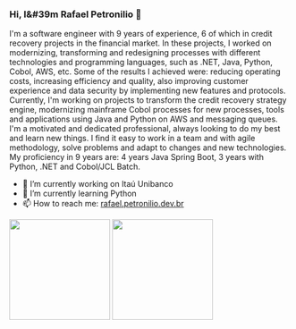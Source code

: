### Hi, I&#39m Rafael Petronilio 👋

I&#39;m a software engineer with 9 years of experience, 6 of which in credit recovery projects in the financial
market. In these projects, I worked on modernizing, transforming and redesigning processes with different
technologies and programming languages, such as .NET, Java, Python, Cobol, AWS, etc. Some of the results I
achieved were: reducing operating costs, increasing efficiency and quality, also improving customer experience
and data security by implementing new features and protocols. Currently, I&#39;m working on projects to transform
the credit recovery strategy engine, modernizing mainframe Cobol processes for new processes, tools and
applications using Java and Python on AWS and messaging queues. I&#39;m a motivated and dedicated professional,
always looking to do my best and learn new things. I find it easy to work in a team and with agile methodology,
solve problems and adapt to changes and new technologies.
My proficiency in 9 years are: 4 years Java Spring Boot, 3 years with Python, .NET and Cobol/JCL Batch.

- 🔭 I’m currently working on Itaú Unibanco
- 🌱 I’m currently learning Python
- 📫 How to reach me: [rafael.petronilio.dev.br](https://rafael.petronilio.dev.br)

<div>
  <img height="180em" src="https://github-readme-stats.vercel.app/api?username=rafaelptr&show_icons=true&theme=algolia&include_all_commits=true&count_private=true"/>
  <img height="180em" src="https://github-readme-stats.vercel.app/api/top-langs/?username=rafaelptr&layout=compact&langs_count=6&theme=algolia"/>
</div>

<!--
**rafaelptr/rafaelptr** is a ✨ _special_ ✨ repository because its `README.md` (this file) appears on your GitHub profile.

Here are some ideas to get you started:

- 🔭 I’m currently working on ...
- 🌱 I’m currently learning ...
- 👯 I’m looking to collaborate on ...
- 🤔 I’m looking for help with ...
- 💬 Ask me about ...
- 📫 How to reach me: ...
- 😄 Pronouns: ...
- ⚡ Fun fact: ...
-->
